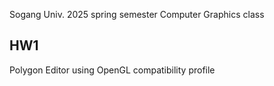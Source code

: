 Sogang Univ. 2025 spring semester Computer Graphics class

## HW1
Polygon Editor using OpenGL compatibility profile
